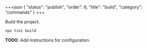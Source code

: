 +++json
{
  "status": "publish",
  "order": 6,
  "title": "build",
  "category": "commands"
}
+++

Build the project.

```bash
npx tini build
```

**TODO**: Add instructions for configuration.
